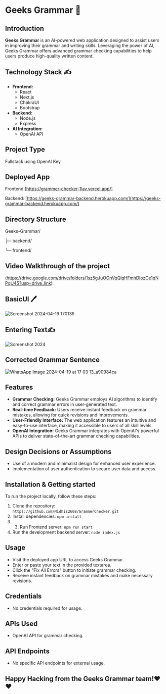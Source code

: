 # Geeks Grammar 🔔

## Introduction
**Geeks Grammar** is an AI-powered web application designed to assist users in improving their grammar and writing skills. Leveraging the power of AI, Geeks Grammar offers advanced grammar checking capabilities to help users produce high-quality written content.

## Technology Stack ✍️
- **Frontend:**
  - React 
  - Next.js
  - ChakraUI
  - Bootstrap
- **Backend:**
  - Node.js
  - Express
- **AI Integration:**
  - OpenAI API

## Project Type
Fullstack using OpenAI Key

## Deployed App
Frontend:[https://grammer-checker-1lav.vercel.app/]

Backend: [https://geeks-grammar-backend.herokuapp.com/](https://geeks-grammar-backend.herokuapp.com/)

## Directory Structure
Geeks-Grammar/

├─ backend/

└─ frontend/

## Video Walkthrough of the project

(https://drive.google.com/drive/folders/1sz5gJuOOnVqQlqHFmhDIozCe1qNPqU45?usp=drive_link)

## BasicUI 🖊️
![Screenshot 2024-04-19 170139](https://github.com/Nidhis2608/GrammerChecker/assets/147751671/c45aa758-899a-4008-9008-94009f7a49bb)
## Entering Text✍️

![Screenshot 2024](https://github.com/Nidhis2608/GrammerChecker/assets/147751671/18d76bff-1936-491b-99f9-0e51653e85dc)

## Corrected Grammar Sentence

![WhatsApp Image 2024-04-19 at 17 03 13_a90984ca](https://github.com/Nidhis2608/GrammerChecker/assets/147751671/1fa18e9f-eb26-4851-9d19-548fc466835a)


## Features
- **Grammar Checking:** Geeks Grammar employs AI algorithms to identify and correct grammar errors in user-generated text.
- **Real-time Feedback:** Users receive instant feedback on grammar mistakes, allowing for quick revisions and improvements.
- **User-Friendly Interface:** The web application features an intuitive and easy-to-use interface, making it accessible to users of all skill levels.
- **OpenAI Integration:** Geeks Grammar integrates with OpenAI's powerful APIs to deliver state-of-the-art grammar checking capabilities.

## Design Decisions or Assumptions
- Use of a modern and minimalist design for enhanced user experience.
- Implementation of user authentication to secure user data and access.

## Installation & Getting started
To run the project locally, follow these steps:

1. Clone the repository: `https://github.com/Nidhis2608/GrammerChecker.git`
2. Install dependencies: `npm install`
3. 3. Run Frontend server: `npm run start`
4. Run the development backend server: `node index.js`

## Usage
- Visit the deployed app URL to access Geeks Grammar.
- Enter or paste your text in the provided textarea.
- Click the "Fix All Errors" button to initiate grammar checking.
- Receive instant feedback on grammar mistakes and make necessary revisions.

## Credentials
- No credentials required for usage.

## APIs Used
- OpenAI API for grammar checking.

## API Endpoints
- No specific API endpoints for external usage.

## Happy Hacking from the Geeks Grammar team!❤️❤️
